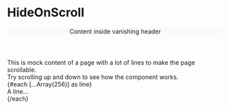 <script lang="ts">
  import { Story } from 'kitbook';
  import HideOnScroll from '$lib/functions/HideOnScroll.svelte';
</script>

# HideOnScroll

<Story>
  <HideOnScroll duration={'300ms'} offset={50} tolerance={5}>
    <header
      class="py-4 md:py-6 w-full"
      style="background: linear-gradient(0deg, #f9f9fa00 0%, #f9f9fad9 40%, #f9f9fa 100%);"
    >
      Content inside vanishing header
    </header>
  </HideOnScroll>
  <main class="mt-50px">
    <div>This is mock content of a page with a lot of lines to make the page scrollable.</div>
    <div>Try scrolling up and down to see how the component works.</div>
    {#each [...Array(256)] as line}
      <div>A line...</div>
    {/each}
  </main>
</Story>

